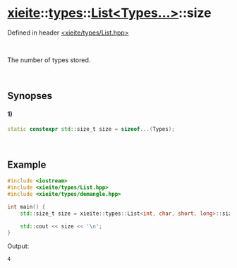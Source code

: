 # [xieite](../../../xieite.md)\:\:[types](../../../types.md)\:\:[List\<Types...\>](../../List.md)\:\:size
Defined in header [<xieite/types/List.hpp>](../../../../include/xieite/types/List.hpp)

&nbsp;

The number of types stored.

&nbsp;

## Synopses
#### 1)
```cpp
static constexpr std::size_t size = sizeof...(Types);
```

&nbsp;

## Example
```cpp
#include <iostream>
#include <xieite/types/List.hpp>
#include <xieite/types/demangle.hpp>

int main() {
    std::size_t size = xieite::types::List<int, char, short, long>::size;

    std::cout << size << '\n';
}
```
Output:
```
4
```
